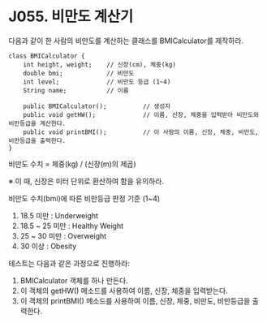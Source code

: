 # J055. 비만도 계산기
다음과 같이 한 사람의 비만도를 계산하는 클래스를 BMICalculator를 제작하라.
```
class BMICalculator {
    int height, weight;    // 신장(cm), 체중(kg)
    double bmi;            // 비만도
    int level;             // 비만도 등급 (1~4)
    String name;           // 이름

    public BMICalculator();          // 생성자
    public void getHW();             // 이름, 신장, 체중을 입력받아 비만도와 비만등급을 계산한다.
    public void printBMI();          // 이 사람의 이름, 신장, 체중, 비만도, 비만등급을 출력한다.
}
```

비만도 수치 = 체중(kg) / (신장(m)의 제곱)

※ 이 때, 신장은 미터 단위로 환산하여 함을 유의하라.


비만도 수치(bmi)에 따른 비만등급 판정 기준 (1~4)
1. 18.5 미만         : Underweight  
2. 18.5 ~ 25 미만    : Healthy Weight  
3. 25 ~ 30 미만      : Overweight  
4. 30 이상           : Obesity
   
테스트는 다음과 같은 과정으로 진행하라:
1) BMICalculator 객체를 하나 만든다.  
2) 이 객체의 getHW() 메소드를 사용하여 이름, 신장, 체중을 입력받는다.  
3) 이 객체의 printBMI() 메소드를 사용하여 이름, 신장, 체중, 비만도, 비만등급을 출력한다.